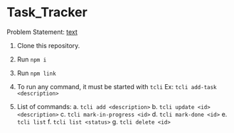 # Task_Tracker

Problem Statement: [text](https://roadmap.sh/projects/task-tracker)

1. Clone this repository.
2. Run `npm i` 
3. Run `npm link`
4. To run any command, it must be started with 
    `tcli`
    Ex: `tcli add-task <description>`
    
5. List of commands:
    a. `tcli add <description>`
    b. `tcli update <id> <description>` 
    c. `tcli mark-in-progress <id>` 
    d. `tcli mark-done <id>`
    e. `tcli list`
    f. `tcli list <status>`
    g. `tcli delete <id>`